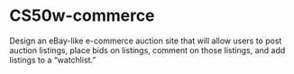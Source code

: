 # CS50w-commerce
Design an eBay-like e-commerce auction site that will allow users to post auction listings, place bids on listings, comment on those listings, and add listings to a “watchlist.”

